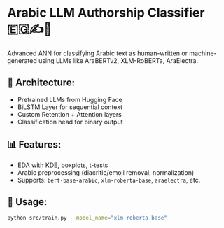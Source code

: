 # Arabic LLM Authorship Classifier 🇪🇬✍️🤖

Advanced ANN for classifying Arabic text as human-written or machine-generated using LLMs like AraBERTv2, XLM-RoBERTa, AraElectra.

## 🔧 Architecture:
- Pretrained LLMs from Hugging Face
- BiLSTM Layer for sequential context
- Custom Retention + Attention layers
- Classification head for binary output

## 📊 Features:
- EDA with KDE, boxplots, t-tests
- Arabic preprocessing (diacritic/emoji removal, normalization)
- Supports: `bert-base-arabic`, `xlm-roberta-base`, `araelectra`, etc.

## 🧪 Usage:
```bash
python src/train.py --model_name="xlm-roberta-base"
